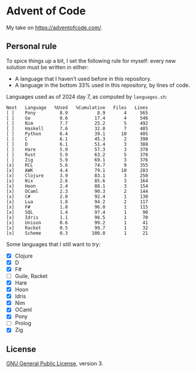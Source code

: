 # Advent of Code

My take on <https://adventofcode.com/>.

## Personal rule

To spice things up a bit, I set the following rule for myself: every new
solution must be written in either:

 * A language that I haven’t used before in this repository.
 * A language in the bottom 33% used in this repository, by lines of code.

Languages used as of 2024 day 7, as computed by `languages.sh`:

```
Next   Language   %Used   %Cumulative   Files   Lines
[ ]    Pony         8.9           8.9       4     565
[ ]    Go           8.6          17.4       4     546
[ ]    Nim          7.7          25.2       5     492
[ ]    Haskell      7.6          32.8       7     485
[ ]    Python       6.4          39.1      10     405
[ ]    C            6.1          45.3       2     390
[ ]    D            6.1          51.4       3     388
[ ]    Hare         5.9          57.3       3     378
[ ]    Rust         5.9          63.2       5     378
[ ]    Zig          5.9          69.1       3     376
[x]    RCL          5.6          74.7       9     355
[x]    AWK          4.4          79.1      10     283
[x]    Clojure      3.9          83.1       3     250
[x]    Nix          2.6          85.6       3     164
[x]    Hoon         2.4          88.1       3     154
[x]    OCaml        2.3          90.3       2     144
[x]    C#           2.0          92.4       1     130
[x]    Lua          1.8          94.2       2     117
[x]    F#           1.8          96.0       1     115
[x]    SQL          1.4          97.4       1      90
[x]    Idris        1.1          98.5       1      70
[x]    Unison       0.6          99.2       1      41
[x]    Racket       0.5          99.7       1      32
[x]    Scheme       0.3         100.0       1      21
```

Some languages that I still want to try:

 * [x] Clojure
 * [x] D
 * [x] F#
 * [ ] Guile, Racket
 * [x] Hare
 * [x] Hoon
 * [x] Idris
 * [x] Nim
 * [x] OCaml
 * [x] Pony
 * [ ] Prolog
 * [x] Zig

## License

[GNU General Public License](https://www.gnu.org/licenses/gpl-3.0.html), version 3.
